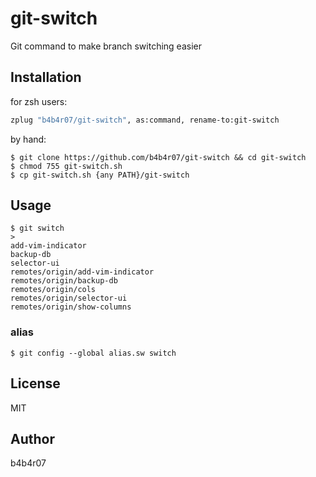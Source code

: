 git-switch
==========

Git command to make branch switching easier

## Installation

for zsh users:

```zsh
zplug "b4b4r07/git-switch", as:command, rename-to:git-switch
```

by hand:

```console
$ git clone https://github.com/b4b4r07/git-switch && cd git-switch
$ chmod 755 git-switch.sh
$ cp git-switch.sh {any PATH}/git-switch
```

## Usage

```console
$ git switch
>
add-vim-indicator
backup-db
selector-ui
remotes/origin/add-vim-indicator
remotes/origin/backup-db
remotes/origin/cols
remotes/origin/selector-ui
remotes/origin/show-columns
```

### alias

```
$ git config --global alias.sw switch
```

## License

MIT

## Author

b4b4r07
